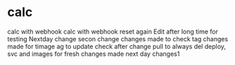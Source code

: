 # calc
calc  with webhook 
calc with webhook reset again
Edit after long time for testing
Nextday change
secon change
changes made to check tag
changes made for timage ag to update
check after change pull to always
del deploy, svc and images for fresh
changes made
next day changes1
